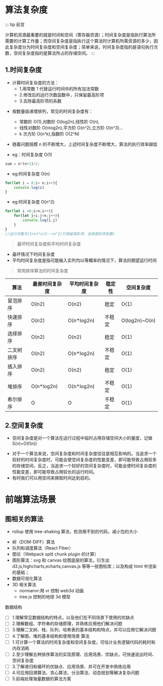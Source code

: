 # 算法复杂度

::: tip 前言

计算机资源最重要的就是时间和空间（寄存器资源）；时间复杂度是指执行算法所需要的计算工作量；而空间复杂度是指执行这个算法时计算机所需资源的多少，因此复杂度分为时间复杂度和空间复杂度；简单来说，时间复杂度指的是语句执行次数，空间复杂度指的是算法所占的存储空间。
:::

## 1.时间复杂度

- 计算时间复杂度的方法：
  - 1.用常数 1 代替运行时间中的所有加法常数
  - 2.修改后的运行次数函数中，只保留最高阶项
  * 3.去除最高阶项的系数

* 按数量级递增排列，常见的时间复杂度有：

  - 常数阶 O(1),对数阶 O(log2n),线性阶 O(n),

  * 线性对数阶 O(nlog2n),平方阶 O(n^2),立方阶 O(n^3)...
  * k 次方阶 O(n^k),指数阶 O(2^N)

* 随着问题规模 n 的不断增大，上述时间复杂度不断增大，算法的执行效率越低
* eg：时间复杂度 O(1)

```js
sum = n*(n+1)/2;
```

- eg:时间复杂度 O(n)

```js
for(let i = 0;i< n;i++){
    console.log(i)
}
```

- eg:时间复杂度 O(n^2)

```js
for(let i =0;i<n;i++){
    for(let j=i;j<n;j++){
        console.log(i,j)
    }
}
//运行次数为(1+n)*n/2-->n^2(只保留高阶项，去掉高阶项系数)
```

> 最坏时间复杂度和平均时间复杂度

- 最坏情况下时间复杂度
- 平均时间复杂度是指可能输入实列均以等概率的情况下，算法的期望运行时间

> 常用排序算法的时间复杂度

| 算法       | 最差时间复杂度 | 平均时间复杂度 | 稳定性 | 空间复杂度    |
| ---------- | -------------- | -------------- | ------ | ------------- |
| 冒泡排序   | O(n2)          | O(n2)          | 稳定   | O(1)          |
| 快速排序   | O(n2)          | O(n\*log2n)    | 不稳定 | O(log2n)~O(n) |
| 选择排序   | O(n2)          | O(n2)          | 稳定   | O(1)          |
| 二叉树排序 | O(n2)          | O(n\*log2n)    | 不稳定 | O(1)          |
| 插入排序   | O(n2)          | O(n2)          | 稳定   | O(1)          |
| 堆排序     | O(n\*log2n)    | O(n\*log2n)    | 不稳定 | O(1)          |
| 希尔排序   | O              | O              | 不稳定 | O(1)          |

## 2.空间复杂度

- 空间复杂度是对一个算法在运行过程中临时占用存储空间大小的量度，记做 S(n)=O(f(n))

* 对于一个算法来说，空间复杂度和时间复杂度往往是相互影响的。当追求一个较好的时间复杂度时，可能会使空间复杂度的性能变差，即可能导致占用较多的存储空间，反之，当追求一个较好的空间复杂度时，可能会使时间复杂度的性能变差，即可能导致占用较长的运行时间。
* 有时我们可以用空间来换取时间达到目的。

# 前端算法场景

## 图相关的算法

- rollup 使用 tree-shaking 算法，检测用不到的代码，减小包的大小

* 树（DOM-DIFF）算法
* 队列和调度算法（React Fiber）
* 图论（Webpack split chunk plugin 的计算）
* 图形算法：svg 和 canvas 绘图底层的算法，衍生出 d3.js,highcharts,echarts,canvas.js 等等一些图标库；以及构成 html 中渲染的基础；
* 数据可视化算法
* 3D 相关算法
  - normanvr:用 vr 控制 web3d 动画
  - tree.js 控制的地球 3d 模型

数据结构

- [ ] 1.理解常见数据结构的特点，以及他们在不同场景下使用的优缺点
- [ ] 2.理解数组、字符串的存储原理，并熟练应用他们解决问题
- [ ] 3.理解二叉树、栈、队列、哈希表的基本结构和特点，并可以应用它解决问题
- [ ] 4.了解图、堆的基本结构和使用场景
      算法
- [ ] 1.可计算一个算法的时间复杂度和空间复杂度，可估计业务逻辑代码的耗时和内存消耗
- [ ] 2.至少理解五种排序算法的实现原理、应用场景、优缺点，可快速说出时间、空间复杂度
- [ ] 3.了解递归和循环的优缺点、应用场景、并可在开发中熟练应用
- [ ] 4.可应用回溯算法、贪心算法、分治算法、动态规划等解决复杂问题
- [ ] 5.前端处理海量数据的算法方案
